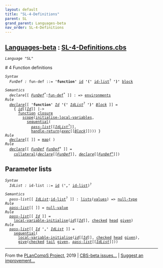 ```yaml
---
layout: default
title: "SL-4-Definitions"
parent: SL
grand_parent: Languages-beta
nav_order: SL-4-Definitions
---
```


[Languages-beta] : [SL-4-Definitions.cbs]
-----------------------------

<div class="highlighter-rouge"><pre class="highlight"><code><i class="keyword">Language</i> <span id="Language_SL">"SL"</span></code></pre></div>
# <span id="SectionNumber_4">4</span> Function definitions

<div class="highlighter-rouge"><pre class="highlight"><code><i class="keyword">Syntax</i>
  <i class="keyword"></i><i class="var"><i class="var"><span id="VariableStem_FunDef">FunDef</span></i> :</i> <span class="syn-name"><span id="SyntaxName_fun-def">fun-def</span></span> ::= <b class="atom">'function'</b> <span class="syn-name"><a href="../SL-1-Lexemes/index.html#SyntaxName_id">id</a></span> <b class="atom">'('</b> <span class="syn-name"><a href="#SyntaxName_id-list">id-list</a></span><sup class="sup">?</sup> <b class="atom">')'</b> <span class="syn-name"><a href="../SL-3-Statements/index.html#SyntaxName_block">block</a></span></code></pre></div>
   
<div class="highlighter-rouge"><pre class="highlight"><code><i class="keyword">Semantics</i>
  <i class="sem-name"><span id="SemanticsName_declare">declare</span></i>[[ <span id="Variable43_FunDef*"><i class="var"><a href="#VariableStem_FunDef">FunDef</a><sup class="sup">*</sup></i></span>:<span class="syn-name"><a href="#SyntaxName_fun-def">fun-def</a></span><sup class="sup">*</sup> ]] : => <span class="name"><a href="../../../../../Funcons-beta/Computations/Normal/Binding/index.html#Name_environments">environments</a></span>
<i class="keyword">Rule</i>
  <i class="sem-name"><a href="#SemanticsName_declare">declare</a></i>[[ <b class="atom">'function'</b> <span id="Variable61_Id"><i class="var"><a href="../SL-1-Lexemes/index.html#VariableStem_Id">Id</a></i></span> <b class="atom">'('</b> <span id="Variable69_IdList?"><i class="var"><a href="#VariableStem_IdList">IdList</a><sup class="sup">?</sup></i></span> <b class="atom">')'</b> <span id="Variable76_Block"><i class="var"><a href="../SL-3-Statements/index.html#VariableStem_Block">Block</a></i></span> ]] =
    { <i class="sem-name"><a href="../SL-1-Lexemes/index.html#SemanticsName_id">id</a></i>[[<a href="#Variable61_Id"><i class="var">Id</i></a>]] |->
      <span class="name"><a href="../../../../../Funcons-beta/Values/Abstraction/Functions/index.html#Name_function">function</a></span> <span class="name"><a href="../../../../../Funcons-beta/Values/Abstraction/Generic/index.html#Name_closure">closure</a></span>
        <span class="name"><a href="../../../../../Funcons-beta/Computations/Normal/Binding/index.html#Name_scope">scope</a></span>(<span class="name"><a href="../SL-Funcons/index.html#Name_initialise-local-variables">initialise-local-variables</a></span>,
          <span class="name"><a href="../../../../../Funcons-beta/Computations/Normal/Flowing/index.html#Name_sequential">sequential</a></span>(
            <i class="sem-name"><a href="#SemanticsName_pass-list">pass-list</a></i>[[<a href="#Variable69_IdList?"><i class="var">IdList<sup class="sup">?</sup></i></a>]],
            <span class="name"><a href="../../../../../Funcons-beta/Computations/Abnormal/Returning/index.html#Name_handle-return">handle-return</a></span>(<i class="sem-name"><a href="../SL-3-Statements/index.html#SemanticsName_exec">exec</a></i>[[<a href="#Variable76_Block"><i class="var">Block</i></a>]]))) }
<i class="keyword">Rule</i>
  <i class="sem-name"><a href="#SemanticsName_declare">declare</a></i>[[ ]] = <span class="name"><a href="../../../../../Funcons-beta/Values/Composite/Maps/index.html#Name_map">map</a></span>( )
<i class="keyword">Rule</i>
  <i class="sem-name"><a href="#SemanticsName_declare">declare</a></i>[[ <span id="Variable186_FunDef"><i class="var"><a href="#VariableStem_FunDef">FunDef</a></i></span> <span id="Variable192_FunDef+"><i class="var"><a href="#VariableStem_FunDef">FunDef</a><sup class="sup">+</sup></i></span> ]] = 
    <span class="name"><a href="../../../../../Funcons-beta/Computations/Normal/Binding/index.html#Name_collateral">collateral</a></span>(<i class="sem-name"><a href="#SemanticsName_declare">declare</a></i>[[<a href="#Variable186_FunDef"><i class="var">FunDef</i></a>]], <i class="sem-name"><a href="#SemanticsName_declare">declare</a></i>[[<a href="#Variable192_FunDef+"><i class="var">FunDef<sup class="sup">+</sup></i></a>]])</code></pre></div>


## Parameter lists

<div class="highlighter-rouge"><pre class="highlight"><code><i class="keyword">Syntax</i>
  <i class="keyword"></i><i class="var"><i class="var"><span id="VariableStem_IdList">IdList</span></i> :</i> <span class="syn-name"><span id="SyntaxName_id-list">id-list</span></span> ::= <span class="syn-name"><a href="../SL-1-Lexemes/index.html#SyntaxName_id">id</a></span> (<b class="atom">','</b> <span class="syn-name"><a href="#SyntaxName_id-list">id-list</a></span>)<sup class="sup">?</sup></code></pre></div>

<div class="highlighter-rouge"><pre class="highlight"><code><i class="keyword">Semantics</i>
  <i class="sem-name"><span id="SemanticsName_pass-list">pass-list</span></i>[[ <span id="Variable278_IdList"><i class="var"><a href="#VariableStem_IdList">IdList</a></i></span>:<span class="syn-name"><a href="#SyntaxName_id-list">id-list</a></span><sup class="sup">?</sup> ]] : <span class="name"><a href="../../../../../Funcons-beta/Values/Composite/Lists/index.html#Name_lists">lists</a></span>(<span class="name"><a href="../../../../../Funcons-beta/Values/Value-Types/index.html#Name_values">values</a></span>) => <span class="name"><a href="../../../../../Funcons-beta/Values/Primitive/Null/index.html#Name_null-type">null-type</a></span>
<i class="keyword">Rule</i>
  <i class="sem-name"><a href="#SemanticsName_pass-list">pass-list</a></i>[[ ]] = <span class="name"><a href="../../../../../Funcons-beta/Values/Primitive/Null/index.html#Name_null-value">null-value</a></span>
<i class="keyword">Rule</i>
  <i class="sem-name"><a href="#SemanticsName_pass-list">pass-list</a></i>[[ <span id="Variable316_Id"><i class="var"><a href="../SL-1-Lexemes/index.html#VariableStem_Id">Id</a></i></span> ]] =
    <span class="name"><a href="../SL-Funcons/index.html#Name_local-variable-initialise">local-variable-initialise</a></span>(<i class="sem-name"><a href="../SL-1-Lexemes/index.html#SemanticsName_id">id</a></i>[[<a href="#Variable316_Id"><i class="var">Id</i></a>]], <span class="name"><a href="../../../../../Funcons-beta/Computations/Abnormal/Failing/index.html#Name_checked">checked</a></span> <span class="name"><a href="../../../../../Funcons-beta/Values/Composite/Lists/index.html#Name_head">head</a></span> <span class="name"><a href="../../../../../Funcons-beta/Computations/Normal/Giving/index.html#Name_given">given</a></span>)
<i class="keyword">Rule</i>
  <i class="sem-name"><a href="#SemanticsName_pass-list">pass-list</a></i>[[ <span id="Variable359_Id"><i class="var"><a href="../SL-1-Lexemes/index.html#VariableStem_Id">Id</a></i></span> <b class="atom">','</b> <span id="Variable366_IdList"><i class="var"><a href="#VariableStem_IdList">IdList</a></i></span> ]] = 
    <span class="name"><a href="../../../../../Funcons-beta/Computations/Normal/Flowing/index.html#Name_sequential">sequential</a></span>(
      <span class="name"><a href="../SL-Funcons/index.html#Name_local-variable-initialise">local-variable-initialise</a></span>(<i class="sem-name"><a href="../SL-1-Lexemes/index.html#SemanticsName_id">id</a></i>[[<a href="#Variable359_Id"><i class="var">Id</i></a>]], <span class="name"><a href="../../../../../Funcons-beta/Computations/Abnormal/Failing/index.html#Name_checked">checked</a></span> <span class="name"><a href="../../../../../Funcons-beta/Values/Composite/Lists/index.html#Name_head">head</a></span> <span class="name"><a href="../../../../../Funcons-beta/Computations/Normal/Giving/index.html#Name_given">given</a></span>), 
      <span class="name"><a href="../../../../../Funcons-beta/Computations/Normal/Giving/index.html#Name_give">give</a></span>(<span class="name"><a href="../../../../../Funcons-beta/Computations/Abnormal/Failing/index.html#Name_checked">checked</a></span> <span class="name"><a href="../../../../../Funcons-beta/Values/Composite/Lists/index.html#Name_tail">tail</a></span> <span class="name"><a href="../../../../../Funcons-beta/Computations/Normal/Giving/index.html#Name_given">given</a></span>, <i class="sem-name"><a href="#SemanticsName_pass-list">pass-list</a></i>[[<a href="#Variable366_IdList"><i class="var">IdList</i></a>]]))</code></pre></div>



____

From the [PLanCompS Project], 2019 | [CBS-beta issues...] | [Suggest an improvement...]

[SL-4-Definitions.cbs]: SL-4-Definitions.cbs 
  "CBS SOURCE FILE"
[Funcons-beta]: /CBS-beta/docs/Funcons-beta
 "FUNCONS-BETA"
[Unstable-Funcons-beta]: /CBS-beta/docs/Unstable-Funcons-beta
  "UNSTABLE-FUNCONS-BETA"
[Languages-beta]: /CBS-beta/docs/Languages-beta
  "LANGUAGES-BETA"
[Unstable-Languages-beta]: /CBS-beta/docs/Unstable-Languages-beta
  "UNSTABLE-LANGUAGES-BETA"
[CBS-beta]:  "CBS-BETA"
[PLanCompS Project]: http://plancomps.org
  "PROGRAMMING LANGUAGE COMPONENTS AND SPECIFICATIONS PROJECT HOME PAGE"
[CBS-beta issues...]: https://github.com/plancomps/plancomps.github.io/issues
  "CBS-BETA ISSUE REPORTS ON GITHUB"
[Suggest an improvement...]: mailto:plancomps@gmail.com?Subject=CBS-beta%20-%20comment&Body=Re%3A%20CBS-beta%20specification%20at%20SL/SL-4-Definitions/SL-4-Definitions.cbs%0A%0AComment/Query/Issue/Suggestion%3A%0A%0A%0ASignature%3A%0A 
  "GENERATE AN EMAIL TEMPLATE"
